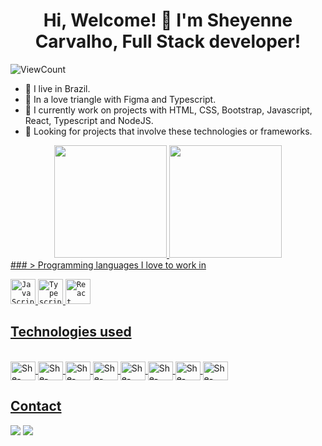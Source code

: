 <h1 align="center">
  Hi, Welcome! 👋  
  I'm Sheyenne Carvalho, Full Stack developer!
</h1>

![ViewCount](https://views.whatilearened.today/views/github/sheycarvalho/views.svg)

- 🔭 I live in Brazil.
- 💜 In a love triangle with Figma and Typescript.  
- 🌱 I currently work on projects with HTML, CSS, Bootstrap, Javascript, React, Typescript and NodeJS.
- 👯 Looking for projects that involve these technologies or frameworks.

<div align="center">
  <a href="https://github.com/sheycarvalho">
  <img height="180em" src="https://github-readme-stats.vercel.app/api?username=sheycarvalho&show_icons=true&theme=dracula&include_all_commits=true&count_private=true"/>
  <img height="180em" src="https://github-readme-stats.vercel.app/api/top-langs/?username=sheycarvalho&layout=compact&langs_count=7&theme=dracula"/>
</div>
### > Programming languages I love to work in

<code><img width="40px" src="https://cdn.jsdelivr.net/gh/devicons/devicon/icons/javascript/javascript-original.svg" title = "JavaScript"/></code>
<code><img width="40px" src="https://cdn.jsdelivr.net/gh/devicons/devicon/icons/typescript/typescript-original.svg" title = "Typescript"/></code>
<code><img width="40px" src="https://cdn.jsdelivr.net/gh/devicons/devicon/icons/react/react-original.svg" title = "React"/></code> 
  
  ## Technologies used
<div style="display: inline_block"><br>
  <img align="center" alt="She-HTML" height="30" width="40" src="https://cdn.jsdelivr.net/gh/devicons/devicon/icons/html5/html5-plain-wordmark.svg" />
  <img align="center" alt="She-HTML" height="30" width="40" src="https://cdn.jsdelivr.net/gh/devicons/devicon/icons/css3/css3-plain-wordmark.svg" />
  <img align="center" alt="She-HTML" height="30" width="40" src="https://cdn.jsdelivr.net/gh/devicons/devicon/icons/bootstrap/bootstrap-plain-wordmark.svg" />
  <img align="center" alt="She-HTML" height="30" width="40" src="https://cdn.jsdelivr.net/gh/devicons/devicon/icons/angularjs/angularjs-plain.svg" />
  <img align="center" alt="She-HTML" height="30" width="40" src="https://cdn.jsdelivr.net/gh/devicons/devicon/icons/typescript/typescript-original.svg" />
  <img align="center" alt="She-HTML" height="30" width="40" src="https://cdn.jsdelivr.net/gh/devicons/devicon/icons/react/react-original-wordmark.svg" />
  <img align="center" alt="She-HTML" height="30" width="40" src="https://cdn.jsdelivr.net/gh/devicons/devicon/icons/javascript/javascript-original.svg" />
  <img align="center" alt="She-HTML" height="30" width="40" src="https://cdn.jsdelivr.net/gh/devicons/devicon/icons/vscode/vscode-original.svg" />   
</div>
  
  ##  Contact
 
<div>
  <a href="https://www.linkedin.com/in/sheyenne-carvalho-114712a2/" target="_blank"><img src="https://img.shields.io/badge/LinkedIn-0077B5?style=for-the-badge&logo=linkedin&logoColor=white" target="_blank"></a>
  <a href = "mailto:ennecarvalho22@gmail.com"><img src="https://img.shields.io/badge/-Gmail-%23333?style=for-the-badge&logo=gmail&logoColor=white" target="_blank"></a>
</div>
